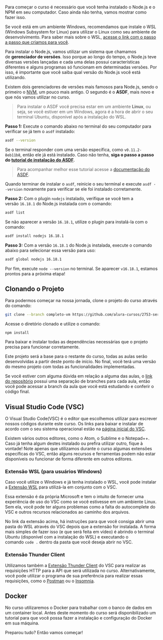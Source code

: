 Para começar o curso é necessário que você tenha instalado o Node.js e o NPM em seu computador. Caso ainda não tenha, vamos mostrar como fazer isso.

Se você está em um ambiente Windows, recomendamos que instale o WSL (Windows Subsystem for Linux) para utilizar o Linux como seu ambiente de desenvolvimento. Para saber mais sobre o WSL, [acesse o link com o passo a passo que criamos para você](https://www.alura.com.br/artigos/wsl-executar-programas-comandos-linux-no-windows).

Para instalar o Node.js, vamos utilizar um sistema que chamamos de **gerenciador de versões**. Isso porque ao longo do tempo, o Node.js teve diversas versões lançadas e cada uma delas possui características diferentes e alguns programas só funcionam em determinadas versões. Por isso, é importante que você saiba qual versão do Node.js você está utilizando.

Existem dois gerenciadores de versões mais famosos para Node.js, sendo o primeiro o [NVM](https://www.alura.com.br/artigos/descomplicando-o-trabalho-com-node), um pouco mais antigo. O segundo é o **ASDF**, mais novo e que nós vamos utilizar no curso.

> Para instalar o ASDF você precisa estar em um ambiente **Linux**, ou seja, se você estiver em um Windows, agora é a hora de abrir o seu terminal Ubuntu, disponível após a instalação do WSL.

**Passo 1:** Execute o comando abaixo no terminal do seu computador para verificar se já tem o `asdf` instalado:

```bash
asdf --version
```

Se o terminal responder com uma versão específica, como `v0.11.2-8eb11b8`, então ele já está instalado. Caso não tenha, **siga o passo a passo do [tutorial de instalação do ASDF](https://www.youtube.com/watch?v=0UGu2fhs_e8)**.

> Para acompanhar melhor esse tutorial acesse a [documentação do ASDF](https://asdf-vm.com/guide/getting-started.html).

Quando terminar de instalar o `asdf`, reinicie o seu terminal e execute `asdf --version` novamente para verificar se ele foi instalado corretamente.

**Passo 2:** Com o plugin `nodejs` instalado, verifique se você tem a versão `16.18.1` do Node.js instalada com o comando:

```bash
asdf list
```

Se não aparecer a versão `16.18.1`, utilize o plugin para instalá-la com o comando:

```bash
asdf install nodejs 16.18.1
```

**Passo 3:** Com a versão `16.18.1` do Node.js instalada, execute o comando abaixo para selecionar essa versão para uso:

```bash
asdf global nodejs 16.18.1
```

Por fim, execute `node --version` no terminal. Se aparecer `v16.18.1`, estamos prontos para a próxima etapa!

## Clonando o Projeto

Para podermos começar na nossa jornada, clone o projeto do curso através do comando:

```sh
git clone --branch completo-vm https://github.com/alura-cursos/2753-serverless-node.git
```

Acesse o diretório clonado e utilize o comando:

```undefined
npm install
```

Para baixar e instalar todas as dependências necessárias que o projeto precisa para funcionar corretamente.

Este projeto será a base para o restante do curso, todas as aulas serão desenvolvidas a partir deste ponto de início. No final, você terá uma versão do mesmo projeto com todas as funcionalidades implementadas.

Se você estiver com alguma dúvida em relação a alguma das aulas, o [link do repositório](https://github.com/alura-cursos/2753-serverless-node) possui uma separação de branches para cada aula, então você pode acessar a branch da aula que você está estudando e conferir o código final.

## Visual Studio Code (VSC)

O Visual Studio Code(VSC) é o editor que escolhemos utilizar para escrever nossos códigos durante este curso. Os links para baixar e instalar de acordo com o seu sistema operacional estão na [página inicial do VSC](https://code.visualstudio.com/).

Existem vários outros editores, como o Atom, o Sublime e o Notepad++. Caso já tenha algum destes instalado ou prefira utilizar outro, fique à vontade! Note apenas que utilizamos durante o curso algumas extensões específicas do VSC, então alguns recursos e ferramentas podem não estar disponíveis ou funcionar de forma diferente em outros editores.

### Extensão WSL (para usuários Windows)

Caso você utilize o Windows e já tenha instalado o WSL, você pode instalar a [Extensão WSL](https://marketplace.visualstudio.com/items?itemName=ms-vscode-remote.remote-wsl) para utilizá-la em conjunto com o VSC.

Essa extensão é da própria Microsoft e tem o intuito de fornecer uma experiência de uso do VSC como se você estivesse em um ambiente Linux. Sem ela, você pode ter alguns problemas como a falta do autocomplete do VSC e outros recursos relacionados ao caminho dos arquivos.

No link da extensão acima, há instruções para que você consiga abrir uma pasta do WSL através do VSC depois que a extensão for instalada. A forma mais simples de fazer isso (e que será feita em vídeo) é abrindo o terminal Ubuntu (disponível com a instalação do WSL) e executando o comando `code .` dentro da pasta que você deseja abrir no VSC.

### Extensão Thunder Client

Utilizamos também a [Extensão Thunder Client](https://marketplace.visualstudio.com/items?itemName=rangav.vscode-thunder-client) do VSC para realizar as requisições HTTP para a API que será utilizada no curso. Alternativamente, você pode utilizar o programa de sua preferência para realizar essas requisições, como o [Postman](https://www.postman.com/) ou o [Insomnia](https://insomnia.rest/).

## Docker

No curso utilizaremos o Docker para trabalhar com o banco de dados em um container local. Antes deste momento do curso será disponibilizado um tutorial para que você possa fazer a instalação e configuração do Docker em sua máquina.

Preparou tudo? Então vamos começar!